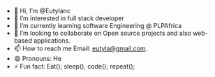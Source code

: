 - 👋 Hi, I’m @Eutylanc
- 👀 I’m interested in full stack developer
- 🌱 I’m currently learning software Engineering @ PLPAfrica
- 💞️ I’m looking to collaborate on Open source projects and also web-based applications.
- 📫 How to reach me Email: eutyla@gmail.com.
- 😄 Pronouns: He
- ⚡ Fun fact: Eat(); sleep(); code(); repeat();

<!---
Eutylanc/Eutylanc is a ✨ special ✨ repository because its `README.md` (this file) appears on your GitHub profile.
You can click the Preview link to take a look at your changes.
--->
